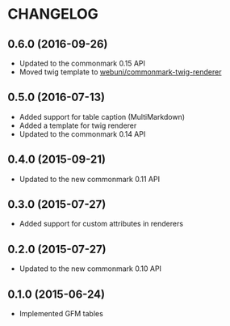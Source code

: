 CHANGELOG
=========

0.6.0 (2016-09-26)
------------------

 * Updated to the commonmark 0.15 API
 * Moved twig template to [webuni/commonmark-twig-renderer](https://packagist.org/packages/webuni/commonmark-twig-renderer)

0.5.0 (2016-07-13)
------------------

 * Added support for table caption (MultiMarkdown)
 * Added a template for twig renderer
 * Updated to the commonmark 0.14 API

0.4.0 (2015-09-21)
------------------

 * Updated to the new commonmark 0.11 API

0.3.0 (2015-07-27)
------------------

 * Added support for custom attributes in renderers

0.2.0 (2015-07-27)
------------------

 * Updated to the new commonmark 0.10 API

0.1.0 (2015-06-24)
------------------

 * Implemented GFM tables


